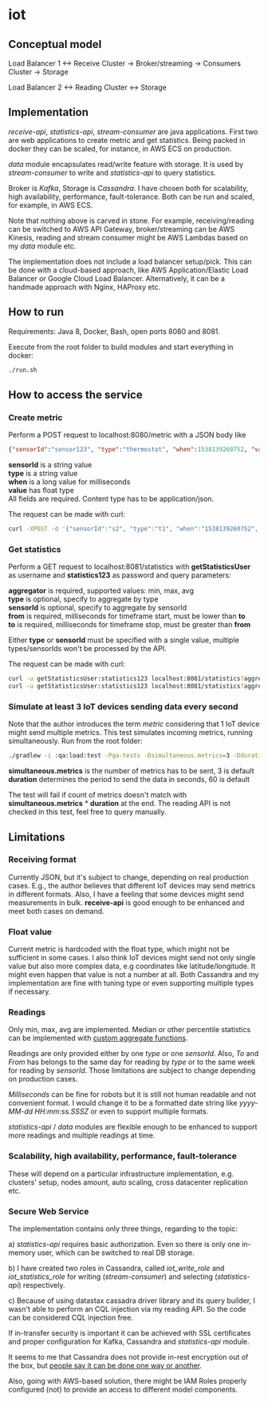 # iot

## Conceptual model 
Load Balancer 1 <-> Receive Cluster -> Broker/streaming -> Consumers Cluster -> Storage

Load Balancer 2 <-> Reading Cluster <-> Storage

## Implementation
*receive-api*, *statistics-api*, *stream-consumer* are java applications. First two are web applications to create metric and get statistics. Being packed in docker they can be scaled, for instance, in AWS ECS on production.

*data* module encapsulates read/write feature with storage. It is used by *stream-consumer* to write and *statistics-api* to query statistics.

Broker is *Kafka*, Storage is *Cassandra*. I have chosen both for scalability, high availability, performance, fault-tolerance. Both can be run and scaled, for example, in AWS ECS.  

Note that nothing above is carved in stone. For example, receiving/reading can be switched to AWS API Gateway, broker/streaming can be AWS Kinesis, reading and stream consumer might be AWS Lambdas based on my *data* module etc. 

The implementation does not include a load balancer setup/pick. This can be done with a cloud-based approach, like AWS Application/Elastic Load Balancer or Google Cloud Load Balancer. Alternatively, it can be a handmade approach with Nginx, HAProxy etc. 

## How to run
Requirements: Java 8, Docker, Bash, open ports 8080 and 8081.

Execute from the root folder to build modules and start everything in docker:
```bash
./run.sh
```
 
## How to access the service 
### Create metric

Perform a POST request to localhost:8080/metric with a JSON body like
```json 
{"sensorId":"sensor123", "type":"thermostat", "when":1538139260752, "value":1.1}
```
**sensorId** is a string value  
**type** is a string value  
**when** is a long value for milliseconds  
**value** has float type  
All fields are required. Content type has to be application/json. 

The request can be made with curl:
```bash
curl -XPOST -d '{"sensorId":"s2", "type":"t1", "when":"1538139260752", "value":1.1}' -H "Content-Type: application/json" localhost:8080/metric
```

### Get statistics

Perform а GET request to localhost:8081/statistics with **getStatisticsUser** as username and **statistics123** as password and query parameters:
 
**aggregator** is required, supported values: min, max, avg  
**type** is optional, specify to aggregate by type    
**sensorId** is optional, specify to aggregate by sensorId  
**from** is required, milliseconds for timeframe start, must be lower than **to**  
**to** is required, milliseconds for timeframe stop, must be greater than **from**    

Either **type** or **sensorId** must be specified with a single value, multiple types/sensorIds won't be processed by the API.
 
The request can be made with curl:
```bash 
curl -u getStatisticsUser:statistics123 localhost:8081/statistics?aggregator=min\&type=t1\&from=1538139260752\&to=1538139260753
curl -u getStatisticsUser:statistics123 localhost:8081/statistics?aggregator=min\&sensorId=mySensor\&from=123\&to=456
```

### Simulate at least 3 IoT devices sending data every second
Note that the author introduces the term *metric* considering that 1 IoT device might send multiple metrics. This test simulates incoming metrics, running simultaneously. 
Run from the root folder:
```bash
./gradlew -i :qa:load:test -Pqa-tests -Dsimultaneous.metrics=3 -Dduration=60
```
**simultaneous.metrics** is the number of metrics has to be sent, 3 is default  
**duration** determines the period to send  the data in seconds, 60 is default

The test will fail if count of metrics doesn't match with **simultaneous.metrics** * **duration** at the end.
The reading API is not checked in this test, feel free to query manually.     

## Limitations
### Receiving format
Currently JSON, but it's subject to change, depending on real production cases.  E.g., the author believes that different IoT devices may send metrics in different formats. Also, I have a feeling that some devices might send measurements in bulk. **receive-api** is good enough to be enhanced and meet both cases on demand.

### Float value
Current metric is hardcoded with the float type, which might not be sufficient in some cases. I also think IoT devices might send not only single value but also more complex data, e.g coordinates like latitude/longitude. It might even happen that value is not a number at all. Both Cassandra and my implementation are fine with tuning type or even supporting multiple types if necessary.
 
### Readings
Only min, max, avg are implemented. Median or other percentile statistics can be implemented with [custom aggregate functions](https://stackoverflow.com/questions/52528838/how-to-get-x-percentile-in-cassandra).
    
Readings are only provided either by one *type* or one *sensorId*. Also, *To* and *From* has belongs to the same day for reading by *type* or to the same week for reading by *sensorId*. Those limitations are subject to change depending on production cases.

*Milliseconds* can be fine for robots but it is still not human readable and not convenient format. I would change it to be a formatted date string like *yyyy-MM-dd HH:mm:ss.SSSZ* or even to support multiple formats.
   
*statistics-api* / *data* modules are flexible enough to be enhanced to support more readings and multiple readings at time.  

### Scalability, high availability, performance, fault-tolerance
These will depend on a particular infrastructure implementation, e.g. clusters' setup, nodes amount, auto scaling, cross datacenter replication etc.

### Secure Web Service
The implementation contains only three things, regarding to the topic:
  
a) *statistics-api* requires basic authorization. Even so there is only one in-memory user, which can be switched to real DB storage.
  
b) I have created two roles in Cassandra, called *iot_write_role* and *iot_statistics_role* for writing (*stream-consumer*) and selecting (*statistics-api*) respectively.

c) Because of using datastax cassadra driver library and its query builder, I wasn't able to perform an CQL injection via my reading API. So the code can be considered CQL injection free.
        
If in-transfer security is important it can be achieved with SSL certificates and proper configuration for Kafka, Cassandra and *statistics-api* module.

It seems to me that Cassandra does not provide in-rest encryption out of the box, but [people say it can be done one way or another](https://stackoverflow.com/questions/47046285/encrypting-the-database-at-rest-without-paying). 
  
Also, going with AWS-based solution, there might be IAM Roles properly configured (not) to provide an access to different model components.
